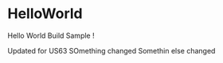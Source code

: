 HelloWorld
==========

Hello World Build Sample !

Updated for US63
SOmething changed
Somethin else changed

